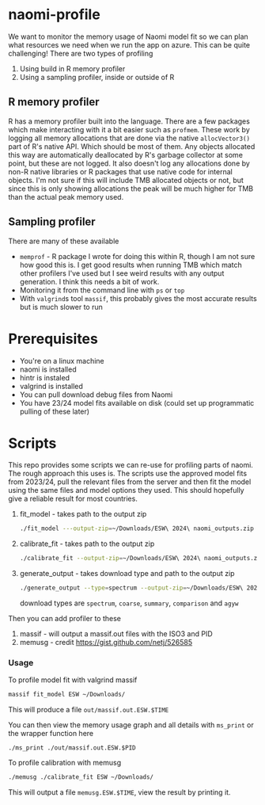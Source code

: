 # naomi-profile

We want to monitor the memory usage of Naomi model fit so we can plan what resources we need when we run the app on azure. This can be quite challenging! There are two types of profiling
1. Using build in R memory profiler
2. Using a sampling profiler, inside or outside of R

## R memory profiler

R has a memory profiler built into the language. There are a few packages which make interacting with it a bit easier such as `profmem`. These work by logging all memory allocations that are done via the native `allocVector3()` part of R's native API. Which should be most of them. Any objects allocated this way are automatically deallocated by R's garbage collector at some point, but these are not logged. It also doesn't log any allocations done by non-R native libraries or R packages that use native code for internal objects. I'm not sure if this will include TMB allocated objects or not, but since this is only showing allocations the peak will be much higher for TMB than the actual peak memory used.

## Sampling profiler

There are many of these available
* `memprof` - R package I wrote for doing this within R, though I am not sure how good this is. I get good results when running TMB which match other profilers I've used but I see weird results with any output generation. I think this needs a bit of work.
* Monitoring it from the command line with `ps` or `top`
* With `valgrind`s tool `massif`, this probably gives the most accurate results but is much slower to run

# Prerequisites

* You're on a linux machine
* naomi is installed
* hintr is instaled
* valgrind is installed
* You can pull download debug files from Naomi
* You have 23/24 model fits available on disk (could set up programmatic pulling of these later)

# Scripts

This repo provides some scripts we can re-use for profiling parts of naomi. The rough approach this uses is. The scripts use the approved model fits from 2023/24, pull the relevant files from the server and then fit the model using the same files and model options they used. This should hopefully give a reliable result for most countries.

1. fit_model - takes path to the output zip
   ```sh
   ./fit_model ---output-zip=~/Downloads/ESW\ 2024\ naomi_outputs.zip
   ```
2. calibrate_fit - takes path to the output zip
   ```sh
   ./calibrate_fit --output-zip=~/Downloads/ESW\ 2024\ naomi_outputs.zip
   ```
3. generate_output - takes download type and path to the output zip
   ```sh
   ./generate_output --type=spectrum --output-zip=~/Downloads/ESW\ 2024\ naomi_outputs.zip
   ```
   download types are `spectrum`, `coarse`, `summary`, `comparison` and `agyw` 

Then you can add profiler to these

1. massif - will output a massif.out files with the ISO3 and PID
2. memusg - credit https://gist.github.com/netj/526585

### Usage

To profile model fit with valgrind massif
```sh
massif fit_model ESW ~/Downloads/
```
This will produce a file `out/massif.out.ESW.$TIME`

You can then view the memory usage graph and all details with `ms_print` or the wrapper function here
```shell
./ms_print ./out/massif.out.ESW.$PID
```

To profile calibration with memusg
```sh
./memusg ./calibrate_fit ESW ~/Downloads/
```

This will output a file `memusg.ESW.$TIME`, view the result by printing it.
